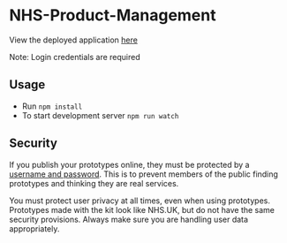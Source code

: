 # NHS-Product-Management

View the deployed application [here](https://nhsuk-product-management.herokuapp.com)

Note: Login credentials are required

## Usage

- Run `npm install`
- To start development server `npm run watch`

## Security

If you publish your prototypes online, they must be protected by a <a href="http://nhsuk-prototype-kit.azurewebsites.net/docs/how-tos/heroku">username and password</a>. This is to prevent members of the public finding prototypes and thinking they are real services.

You must protect user privacy at all times, even when using prototypes. Prototypes made with the kit look like NHS.UK, but do not have the same security provisions. Always make sure you are handling user data appropriately.
